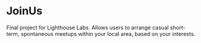 # JoinUs
Final project for Lighthouse Labs. Allows users to arrange casual short-term, spontaneous meetups within your local area, based on your interests.

